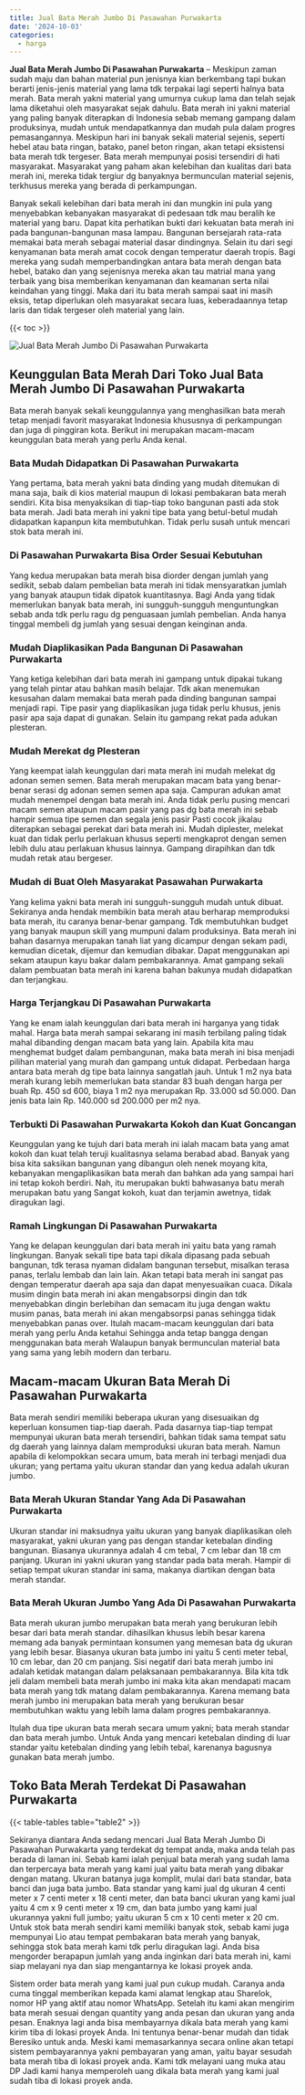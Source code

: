```yaml
---
title: Jual Bata Merah Jumbo Di Pasawahan Purwakarta
date: '2024-10-03'
categories:
  - harga
---
```


**Jual Bata Merah Jumbo Di Pasawahan Purwakarta** – Meskipun zaman sudah maju dan bahan material pun jenisnya kian berkembang tapi bukan berarti jenis-jenis material yang lama tdk terpakai lagi seperti halnya bata merah. Bata merah yakni material yang umurnya cukup lama dan telah sejak lama diketahui oleh masyarakat sejak dahulu. Bata merah ini yakni material yang paling banyak diterapkan di Indonesia sebab memang gampang dalam produksinya, mudah untuk mendapatkannya dan mudah pula dalam progres pemasangannya. Meskipun hari ini banyak sekali material sejenis, seperti hebel atau bata ringan, batako, panel beton ringan, akan tetapi eksistensi bata merah tdk tergeser. Bata merah mempunyai posisi tersendiri di hati masyarakat. Masyarakat yang paham akan kelebihan dan kualitas dari bata merah ini, mereka tidak tergiur dg banyaknya bermunculan material sejenis, terkhusus mereka yang berada di perkampungan.

Banyak sekali kelebihan dari bata merah ini dan mungkin ini pula yang menyebabkan kebanyakan masyarakat di pedesaan tdk mau beralih ke material yang baru. Dapat kita perhatikan bukti dari kekuatan bata merah ini pada bangunan-bangunan masa lampau. Bangunan bersejarah rata-rata memakai bata merah sebagai material dasar dindingnya. Selain itu dari segi kenyamanan bata merah amat cocok dengan temperatur daerah tropis. Bagi mereka yang sudah memperbandingkan antara bata merah dengan bata hebel, batako dan yang sejenisnya mereka akan tau matrial mana yang terbaik yang bisa memberikan kenyamanan dan keamanan serta nilai keindahan yang tinggi. Maka dari itu bata merah sampai saat ini masih eksis, tetap diperlukan oleh masyarakat secara luas, keberadaannya tetap laris dan tidak tergeser oleh material yang lain.

{{< toc >}}

![Jual Bata Merah Jumbo Di Pasawahan Purwakarta](/images/jual-bata-merah-33.png)

## Keunggulan Bata Merah Dari Toko Jual Bata Merah Jumbo Di Pasawahan Purwakarta

Bata merah banyak sekali keunggulannya yang menghasilkan bata merah tetap menjadi favorit masyarakat Indonesia khususnya di perkampungan dan juga di pinggiran kota. Berikut ini merupakan macam-macam keunggulan bata merah yang perlu Anda kenal.

### Bata Mudah Didapatkan Di Pasawahan Purwakarta

Yang pertama, bata merah yakni bata dinding yang mudah ditemukan di mana saja, baik di kios material maupun di lokasi pembakaran bata merah sendiri. Kita bisa menyaksikan di tiap-tiap toko bangunan pasti ada stok bata merah. Jadi bata merah ini yakni tipe bata yang betul-betul mudah didapatkan kapanpun kita membutuhkan. Tidak perlu susah untuk mencari stok bata merah ini.

### Di Pasawahan Purwakarta Bisa Order Sesuai Kebutuhan

Yang kedua merupakan bata merah bisa diorder dengan jumlah yang sedikit, sebab dalam pembelian bata merah ini tidak mensyaratkan jumlah yang banyak ataupun tidak dipatok kuantitasnya. Bagi Anda yang tidak memerlukan banyak bata merah, ini sungguh-sungguh menguntungkan sebab anda tdk perlu ragu dg penguasaan jumlah pembelian. Anda hanya tinggal membeli dg jumlah yang sesuai dengan keinginan anda.

### Mudah Diaplikasikan Pada Bangunan Di Pasawahan Purwakarta

Yang ketiga kelebihan dari bata merah ini gampang untuk dipakai tukang yang telah pintar atau bahkan masih belajar. Tdk akan menemukan kesusahan dalam memakai bata merah pada dinding bangunan sampai menjadi rapi. Tipe pasir yang diaplikasikan juga tidak perlu khusus, jenis pasir apa saja dapat di gunakan. Selain itu gampang rekat pada adukan plesteran.

### Mudah Merekat dg Plesteran

Yang keempat ialah keunggulan dari mata merah ini mudah melekat dg adonan semen semen. Bata merah merupakan macam bata yang benar-benar serasi dg adonan semen semen apa saja. Campuran adukan amat mudah menempel dengan bata merah ini. Anda tidak perlu pusing mencari macam semen ataupun macam pasir yang pas dg bata merah ini sebab hampir semua tipe semen dan segala jenis pasir Pasti cocok jikalau diterapkan sebagai perekat dari bata merah ini. Mudah diplester, melekat kuat dan tidak perlu perlakuan khusus seperti mengkaprot dengan semen lebih dulu atau perlakuan khusus lainnya. Gampang dirapihkan dan tdk mudah retak atau bergeser.

### Mudah di Buat Oleh Masyarakat Pasawahan Purwakarta

Yang kelima yakni bata merah ini sungguh-sungguh mudah untuk dibuat. Sekiranya anda hendak membikin bata merah atau berharap memproduksi bata merah, itu caranya benar-benar gampang. Tdk membutuhkan budget yang banyak maupun skill yang mumpuni dalam produksinya. Bata merah ini bahan dasarnya merupakan tanah liat yang dicampur dengan sekam padi, kemudian dicetak, dijemur dan kemudian dibakar. Dapat menggunakan api sekam ataupun kayu bakar dalam pembakarannya. Amat gampang sekali dalam pembuatan bata merah ini karena bahan bakunya mudah didapatkan dan terjangkau.

### Harga Terjangkau Di Pasawahan Purwakarta

Yang ke enam ialah keunggulan dari bata merah ini harganya yang tidak mahal. Harga bata merah sampai sekarang ini masih terbilang paling tidak mahal dibanding dengan macam bata yang lain. Apabila kita mau menghemat budget dalam pembangunan, maka bata merah ini bisa menjadi pilihan material yang murah dan gampang untuk didapat. Perbedaan harga antara bata merah dg tipe bata lainnya sangatlah jauh. Untuk 1 m2 nya bata merah kurang lebih memerlukan bata standar 83 buah dengan harga per buah Rp. 450 sd 600, biaya 1 m2 nya merupakan Rp. 33.000 sd 50.000. Dan jenis bata lain Rp. 140.000 sd 200.000 per m2 nya.

### Terbukti Di Pasawahan Purwakarta Kokoh dan Kuat Goncangan

Keunggulan yang ke tujuh dari bata merah ini ialah macam bata yang amat kokoh dan kuat telah teruji kualitasnya selama berabad abad. Banyak yang bisa kita saksikan bangunan yang dibangun oleh nenek moyang kita, kebanyakan mengaplikasikan bata merah dan bahkan ada yang sampai hari ini tetap kokoh berdiri. Nah, itu merupakan bukti bahwasanya batu merah merupakan batu yang Sangat kokoh, kuat dan terjamin awetnya, tidak diragukan lagi.

### Ramah Lingkungan Di Pasawahan Purwakarta

Yang ke delapan keunggulan dari bata merah ini yaitu bata yang ramah lingkungan. Banyak sekali tipe bata tapi dikala dipasang pada sebuah bangunan, tdk terasa nyaman didalam bangunan tersebut, misalkan terasa panas, terlalu lembab dan lain lain. Akan tetapi bata merah ini sangat pas dengan temperatur daerah apa saja dan dapat menyesuaikan cuaca. Dikala musim dingin bata merah ini akan mengabsorpsi dingin dan tdk menyebabkan dingin berlebihan dan semacam itu juga dengan waktu musim panas, bata merah ini akan mengabsorpsi panas sehingga tidak menyebabkan panas over. Itulah macam-macam keunggulan dari bata merah yang perlu Anda ketahui Sehingga anda tetap bangga dengan menggunakan bata merah Walaupun banyak bermunculan material bata yang sama yang lebih modern dan terbaru.

## Macam-macam Ukuran Bata Merah Di Pasawahan Purwakarta

Bata merah sendiri memiliki beberapa ukuran yang disesuaikan dg keperluan konsumen tiap-tiap daerah. Pada dasarnya tiap-tiap tempat mempunyai ukuran bata merah tersendiri, bahkan tidak sama tempat satu dg daerah yang lainnya dalam memproduksi ukuran bata merah. Namun apabila di kelompokkan secara umum, bata merah ini terbagi menjadi dua ukuran; yang pertama yaitu ukuran standar dan yang kedua adalah ukuran jumbo.

### Bata Merah Ukuran Standar Yang Ada Di Pasawahan Purwakarta

Ukuran standar ini maksudnya yaitu ukuran yang banyak diaplikasikan oleh masyarakat, yakni ukuran yang pas dengan standar ketebalan dinding bangunan. Biasanya ukurannya adalah 4 cm tebal, 7 cm lebar dan 18 cm panjang. Ukuran ini yakni ukuran yang standar pada bata merah. Hampir di setiap tempat ukuran standar ini sama, makanya diartikan dengan bata merah standar.

### Bata Merah Ukuran Jumbo Yang Ada Di Pasawahan Purwakarta

Bata merah ukuran jumbo merupakan bata merah yang berukuran lebih besar dari bata merah standar. dihasilkan khusus lebih besar karena memang ada banyak permintaan konsumen yang memesan bata dg ukuran yang lebih besar. Biasanya ukuran bata jumbo ini yaitu 5 centi meter tebal, 10 cm lebar, dan 20 cm panjang. Sisi negatif dari bata merah jumbo ini adalah ketidak matangan dalam pelaksanaan pembakarannya. Bila kita tdk jeli dalam membeli bata merah jumbo ini maka kita akan mendapati macam bata merah yang tdk matang dalam pembakarannya. Karena memang bata merah jumbo ini merupakan bata merah yang berukuran besar membutuhkan waktu yang lebih lama dalam progres pembakarannya.

Itulah dua tipe ukuran bata merah secara umum yakni; bata merah standar dan bata merah jumbo. Untuk Anda yang mencari ketebalan dinding di luar standar yaitu ketebalan dinding yang lebih tebal, karenanya bagusnya gunakan bata merah jumbo.

## Toko Bata Merah Terdekat Di Pasawahan Purwakarta

{{< table-tables table="table2" >}}

Sekiranya diantara Anda sedang mencari Jual Bata Merah Jumbo Di Pasawahan Purwakarta yang terdekat dg tempat anda, maka anda telah pas berada di laman ini. Sebab kami ialah penjual bata merah yang sudah lama dan terpercaya bata merah yang kami jual yaitu bata merah yang dibakar dengan matang. Ukuran batanya juga komplit, mulai dari bata standar, bata banci dan juga bata jumbo. Bata standar yang kami jual dg ukuran 4 centi meter x 7 centi meter x 18 centi meter, dan bata banci ukuran yang kami jual yaitu 4 cm x 9 centi meter x 19 cm, dan bata jumbo yang kami jual ukurannya yakni full jumbo; yaitu ukuran 5 cm x 10 centi meter x 20 cm. Untuk stok bata merah sendiri kami memiliki banyak stok, sebab kami juga mempunyai Lio atau tempat pembakaran bata merah yang banyak, sehingga stok bata merah kami tdk perlu diragukan lagi. Anda bisa mengorder berapapun jumlah yang anda inginkan dari bata merah ini, kami siap melayani nya dan siap mengantarnya ke lokasi proyek anda.

Sistem order bata merah yang kami jual pun cukup mudah. Caranya anda cuma tinggal memberikan kepada kami alamat lengkap atau Sharelok, nomor HP yang aktif atau nomor WhatsApp. Setelah itu kami akan mengirim bata merah sesuai dengan quantity yang anda pesan dan ukuran yang anda pesan. Enaknya lagi anda bisa membayarnya dikala bata merah yang kami kirim tiba di lokasi proyek Anda. Ini tentunya benar-benar mudah dan tidak Beresiko untuk anda. Meski kami memasarkannya secara online akan tetapi sistem pembayarannya yakni pembayaran yang aman, yaitu bayar sesudah bata merah tiba di lokasi proyek anda. Kami tdk melayani uang muka atau DP Jadi kami hanya memperoleh uang dikala bata merah yang kami jual sudah tiba di lokasi proyek anda.
